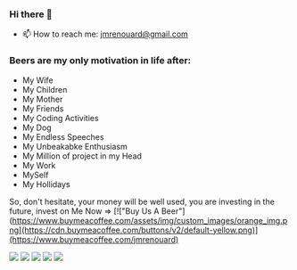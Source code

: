 ### Hi there 👋


- 📫 How to reach me: jmrenouard@gmail.com

### Beers are my only motivation in life after:

 - My Wife
 - My Children
 - My Mother
 - My Friends
 - My Coding Activities
 - My Dog
 - My Endless Speeches
 - My Unbeakabke Enthusiasm
 - My Million of project in my Head
 - My Work
 - MySelf
 - My Hollidays

  So, don't hesitate, your money will be well used, you are investing in the future, invest on Me Now =>  [!["Buy Us A Beer"](https://www.buymeacoffee.com/assets/img/custom_images/orange_img.png](https://cdn.buymeacoffee.com/buttons/v2/default-yellow.png)](https://www.buymeacoffee.com/jmrenouard)
   
<!--
**jmrenouard/jmrenouard** is a ✨ _special_ ✨ repository because its `README.md` (this file) appears on your GitHub profile.

Here are some ideas to get you started:

- 🔭 I’m currently working on ...
- 🌱 I’m currently learning ...
- 👯 I’m looking to collaborate on ...
- 🤔 I’m looking for help with ...
- 💬 Ask me about ...
- 📫 How to reach me: ...
- 😄 Pronouns: ...
- ⚡ Fun fact: ...
-->
![](https://github-profile-summary-cards.vercel.app/api/cards/profile-details?username=jmrenouard&theme=nord_dark)
![](https://github-profile-summary-cards.vercel.app/api/cards/repos-per-language?username=jmrenouard&theme=nord_dark)
![](https://github-profile-summary-cards.vercel.app/api/cards/most-commit-language?username=jmrenouard&theme=nord_dark)
![](https://github-profile-summary-cards.vercel.app/api/cards/stats?username=jmrenouard&theme=nord_dark)
![](https://github-profile-summary-cards.vercel.app/api/cards/productive-time?username=jmrenouard&theme=nord_dark)
